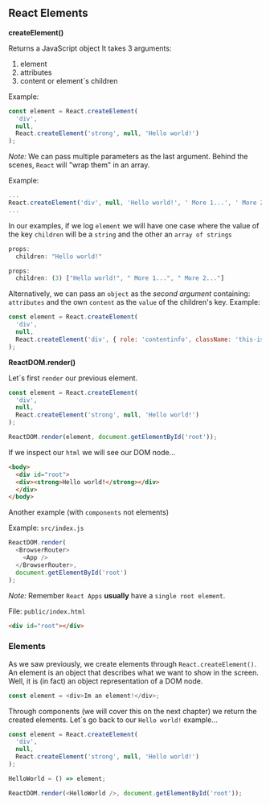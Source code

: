 ## React Elements

**createElement()**

Returns a JavaScript object
It takes 3 arguments:

1. element
2. attributes
3. content or element´s children

Example:

```javascript
const element = React.createElement(
  'div',
  null,
  React.createElement('strong', null, 'Hello world!')
);
```

*Note:* We can pass multiple parameters as the last argument. Behind the scenes, `React` will "wrap them" in an array. 

Example: 
```javascript
...   
React.createElement('div', null, 'Hello world!', ' More 1...', ' More 2...') 
...
```

In our examples, if we log `element` we will have one case where the value of the key `children` will be a `string` and the other an `array of strings`

```javascript
props:
  children: "Hello world!"

props:
  children: (3) ["Hello world!", " More 1...", " More 2..."]
```

Alternatively, we can pass an `object` as the *second argument* containing: `attributes` and the own `content` as the `value` of the children's key.
Example:
```javascript
const element = React.createElement(
  'div',
  null,
  React.createElement('div', { role: 'contentinfo', className: 'this-is-a-div', children: ['Hi',' Hola'] })
);
```

**ReactDOM.render()**

Let´s first `render` our previous element.

```javascript
const element = React.createElement(
  'div',
  null,
  React.createElement('strong', null, 'Hello world!')
);

ReactDOM.render(element, document.getElementById('root'));
```

If we inspect our `html` we will see our DOM node...

```html
<body>
  <div id="root">
  <div><strong>Hello world!</strong></div>
  </div>
</body>
```

Another example (with `components` not elements)

Example: `src/index.js`

```javascript
ReactDOM.render(
  <BrowserRouter>
    <App />
  </BrowserRouter>,
  document.getElementById('root')
);
```

*Note:* Remember `React Apps` **usually** have a `single root element`.

File: `public/index.html`

```html
<div id="root"></div>
```

### Elements

As we saw previously, we create elements through `React.createElement()`.
An element is an object that describes what we want to show in the screen.
Well, it is (in fact) an object representation of a DOM node.

```javascript
const element = <div>Im an element!</div>;
```

Through components (we will cover this on the next chapter) we return the created elements. Let´s go back to our `Hello world!` example...

```javascript
const element = React.createElement(
  'div',
  null,
  React.createElement('strong', null, 'Hello world!')
);

HelloWorld = () => element;

ReactDOM.render(<HelloWorld />, document.getElementById('root'));
```
